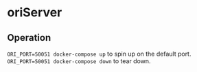 oriServer
=========

Operation
----------

`ORI_PORT=50051 docker-compose up` to spin up on the default port.
`ORI_PORT=50051 docker-compose down` to tear down.


